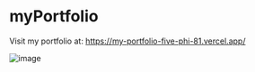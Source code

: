 # myPortfolio

Visit my portfolio at: https://my-portfolio-five-phi-81.vercel.app/

![image](https://github.com/AreebAshar/myPortfolio/assets/88778983/4f715fc9-5d15-42fa-b75a-660b03fe36bc)

